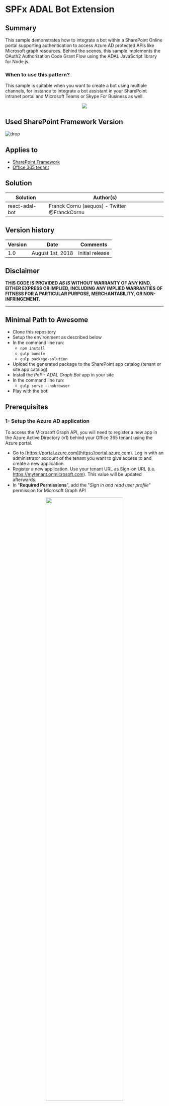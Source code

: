 ﻿# SPFx ADAL Bot Extension #

## Summary ##

This sample demonstrates how to integrate a bot within a SharePoint Online portal supporting authentication to access Azure AD protected APIs like Microsoft graph resources. Behind the scenes, this sample implements the OAuth2 Authorization Code Grant Flow using the ADAL JavaScript library for Node.js. 

### When to use this pattern? ###
This sample is suitable when you want to create a bot using multiple channels, for instance to integrate a bot assistant in your SharePoint intranet portal and Microsoft Teams or Skype For Business as well. 

<p align="center">
  <img src="./images/adal_bot_demo.gif"/>
</p>

## Used SharePoint Framework Version 
![drop](https://img.shields.io/badge/drop-1.5.1-green.svg)

## Applies to

* [SharePoint Framework](https:/dev.office.com/sharepoint)
* [Office 365 tenant](https://dev.office.com/sharepoint/docs/spfx/set-up-your-development-environment)

## Solution

Solution|Author(s)
--------|---------
react-adal-bot | Franck Cornu (aequos) - Twitter @FranckCornu

## Version history

Version|Date|Comments
-------|----|--------
1.0 | August 1st, 2018 | Initial release

## Disclaimer
**THIS CODE IS PROVIDED *AS IS* WITHOUT WARRANTY OF ANY KIND, EITHER EXPRESS OR IMPLIED, INCLUDING ANY IMPLIED WARRANTIES OF FITNESS FOR A PARTICULAR PURPOSE, MERCHANTABILITY, OR NON-INFRINGEMENT.**

---

## Minimal Path to Awesome

- Clone this repository
- Setup the environment as described below
- In the command line run:
  - `npm install`
  - `gulp bundle`
  - `gulp package-solution`
- Upload the generated package to the SharePoint app catalog (tenant or site app catalog)
- Install the *PnP - ADAL Graph Bot* app in your site
- In the command line run:
  - `gulp serve --nobrowser`
- Play with the bot!

## Prerequisites ##
 
### 1- Setup the Azure AD application ###

To access the Microsoft Graph API, you will need to register a new app in the Azure Active Directory (v1) behind your Office 365 tenant using the Azure portal.
- Go to [https://portal.azure.com](https://portal.azure.com). Log in with an administrator account of the tenant you want to give access to and create a new application.
- Register a new application. Use your tenant URL as Sign-on URL (i.e. https://mytenant.onmicrosoft.com). This value will be updated afterwards.
- In "**Required Permissions**", add the "_Sign in and read user profile_" permission for Microsoft Graph API

<p align="center">
  <img width="70%" src="./images/aad_app_creation.png"/>
</p>

<p align="center">
  <img width="70%" src="./images/aad_app_permissions.png"/>
</p>

### 2- Create the LUIS Model ###

- Go to the LUIS portal [https://www.luis.ai](https://www.luis.ai).
- Import a new application by reusing the **./bot/luis_sample_model.json** file. It will import intents and utterances automatically for this specific example. In the solution, intents are matched to specific graph queries. This is a very basic example so you can use your own intent/query combinations based on your requirements (use the [Microsoft Graph Explorer](https://developer.microsoft.com/en-us/graph/graph-explorer) to see samples):

  | LUIS Intent                |Graph Query
  | ---------------------------| -------------------------------------------------------------|
  | GetMyGroups                | https://graph.microsoft.com/v1.0/me/memberOf
  | GetMyManager               | https://graph.microsoft.com/v1.0/me/manager                        
  | <your_intent>              | <your_graph_query>

- **Train** and **publish** the application to the production slot. You can use the LUIS starter key to get started.

### 3- Create the bot in Azure ###
- In an Azure tenant (can be different from your Office 365 tenant), create a new *"Web App Bot"* (you can use a *"Functions Bot"* as well with few refactoring steps depending your requirements).
<p align="center">
  <img width="50%" src="./images/azure_bot.png"/>
</p>

- In the bot template, select a basic **Node.js** bot.
- In the bot *"Build"* setting, open the online code editor:
  - Replace the **app.js** code by the one of this sample contained in the **app.js** file form the solution.
  - Same thing for the **package.json** file.
<p align="center">
  <img width="30%" src="./images/online_editor.png"/>
</p>

- Open the console and type the following command line:
  - `npm i`
<p align="center">
  <img width="50%" src="./images/npm.png"/>
</p>

- In the application settings, add the following key/value pairs:

Variable | Comment | Sample value
-------- | ------- | ------------
REDIRECT_URI | This URL will be used for the Azure AD Application to send the authorization code (must be the same as the one configured in the AAD app) | "<your_bot_azurewebsite_url>/api/oauthcallback". In debug mode (locally), this URL have to be replaced with the one generated by **ngrok** (ex https://2dbc8d15.ngrok.io/api/oauthcallback)
TENANT | The tenant Id or domain name | "<your_company>.onmicrosoft.com"
RESOURCE | The resource endpoint we want to give access to (in this case, Microsoft Graph) | "https://graph.microsoft.com."
AAD_CLIENT_ID | The client Id retrieved from the Azure AD App | "3c837f67-1f08-4a89-8e46-e8ab75f2ec22"
AAD_CLIENT_SECRET | The client secret retrieved from the Azure AD App | "e+8eV0GHACfvb7kYrX2KkqC1RzNEYqK8tHW4piYlNZg="
LUIS_APP_ID | The LUIS application ID | "7bd9789f-c786-4e4b-8d83-32e29c1c84c2". You can get this value directly in the URL on your LUIS application
LUIS_API_KEY | The LUIS api key | "e26d277b6c8b4d02b549d5088045e3c3". You can get this value in the publish settings

  <p align="center">
    <img width="70%" src="./images/app_settings.png"/>
  </p>

- In the *"Channels"* options, add a new **"Direct Line"** channel and generate a new secret key.

  <p align="center">
    <img width="70%" src="./images/direct_line.png"/>
  </p>  

### 4- Store your environement settings in the tenant property bag ###

The SharePoint extension does not store any settings directly in the code. They are fetched from the tenant property bag using the REST APIs. Once read, they are stored in the browser local storage to improve performances. 

- In the solution, modify the **Set-TenantProperties.ps1** PowerShell script to add your own values as follow: 

  | Setting                   | Value
  | --------------------------| -------------------------------------------------------------|
  | Bot Id                    | The bot application identifier. You can get this value in the *"Settings"* option from the bot Azure resource (the "Microsoft App ID" value).
  | Direct Line Secret        | The bot Direct Line channel secret. You can get this value in the *"Channels"* option from the bot Azure resource.
 
- Execute the script targeting your Office 365 tenant. Make sure the latest [PnP Cmdlets](https://github.com/SharePoint/PnP-PowerShell/releases) are installed on your machine.

### 5- Update AAD application Reply URL with bot ##

To be able to send back the AAD tokens to the bot, you must add add the **<your_bot_azurewebsite_url>/api/oauthcallback** URL to the _Reply URLs_ in the AAD application:


  <p align="center">
    <img width="70%" src="./images/aad_reply_urls.png"/>
  </p>  

## Debug your bot locally ##

### Debug the SPFx extension ###

To debug the SPFx code, you can:

- Package (`gulp bundle` and `gulp package-solution`) and deploy the application in your Office 365 environment first and then host your code locally (by running `gulp serve --nobrowser`). 
- Run the "graphBot" serve configuration (see _serve.json_ file) using your own URL (i.e. a test SharePoint modern site) `gulp serve --config=graphBot`. This will load the extension containing the bot control.

### Debug the bot logic (wth SPFx) ###

To debug the communication between SPFx and your bot, you will need to use the **ngrok** third party tool to create a gateway pointing to your local machine. 
- Download ngrok ([executable](https://ngrok.com/download) or [npm cli](https://www.npmjs.com/package/ngrok))
- In a Node.js console, run `ngrok http 3978` and copy the generated URL (the *https* one)
- Start your Node.js server (i.e your bot). In Visual Studio Code, simply press F5.
- In the bot settings from your Azure portal, change the messaging endpoint by the generated ngrok URL:
  <p align="center">
    <img width="70%" src="./images/ngrok.png"/>
  </p>  

- Send messages through the SPFx extension. Messages will now be redirected to your local machine.

**Important**: in this mode, your bot won't be able to send messages back to your SPFx extension so won't see them.

### Debug the bot logic (standalone) ###

To debug the bot logic and AAD flow locally you can use the [Bot Framework Emulator](https://github.com/Microsoft/BotFramework-Emulator/releases).

- In a Node.js console, `run ngrok http 3978` and copy/paste the generated URL (the https one) in the REDIRECT_URI variable in the bot application settings.
- Configure your Node.js env settings in VSCode like this (reply URLS have to be the same between your local config and AAD app):

```
{
            "type": "node",
            "request": "launch",
            "name": "Launch Program",
            "program": "${workspaceFolder}\\app.js",
            "env": {
                "AAD_CLIENT_ID": "<aad_id>",
                "AAD_CLIENT_SECRET": "<aad_secret>",
                "TENANT": "<your_tenant>.onmicrosoft.com",
                "REDIRECT_URI": "https://2dbc8d15.ngrok.io/api/oauthcallback",
                "RESOURCE": "https://graph.microsoft.com",
                "LUIS_APP_ID": "<your_app_id>",
                "LUIS_API_KEY": "<your_api_key>"
            }
        }
```

- Start your Node.js server (i.e your bot). In Visual Studio Code, simply press F5.
- Open the emulator and connect to _http://localhost:3978/api/messages_
- You can now debug your bot and test the AAD flow.

  <p align="center">
    <img width="70%" src="./images/bot_emulator_debug.png"/>
  </p>  


## Features
This Web Part illustrates the following concepts on top of the SharePoint Framework and Bot Framework:

- *SharePoint Framework concepts*
    - Use the  [ADAL node.js library](https://github.com/AzureAD/azure-activedirectory-library-for-nodejs)  to access Azure AD protected APIs (ex: Microsoft Graph API) using the [OAuth2  authorization code grant flow](https://docs.microsoft.com/en-us/azure/active-directory/develop/active-directory-protocols-oauth-code).
    - Store and read settings in the tenant property bag using REST
    - Integrate and configure the [Bot Framework Web Chat](https://github.com/Microsoft/BotFramework-WebChat) React control with the Direct Line channel.
        - Retrieve the bot conversation history for the current user
    - Use the PnP JavaScript storage utilities (i.e. local storage).
- *Bot Framework concepts*
    - Handle the authorization flow to access protected resources
    - Store and use private conversation data for the current using in the ["in memory"](https://docs.microsoft.com/en-us/bot-framework/nodejs/bot-builder-nodejs-state) bot storage

<img src="https://pnptelemetry.azurewebsites.net/sp-dev-fx-extensions/samples/react-adal-bot" />

